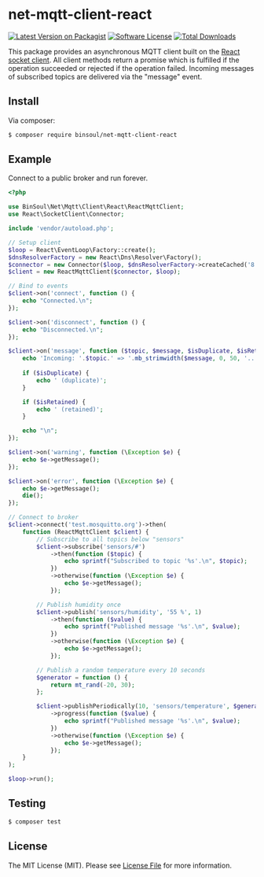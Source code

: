 # net-mqtt-client-react

[![Latest Version on Packagist][ico-version]][link-packagist]
[![Software License][ico-license]](LICENSE.md)
[![Total Downloads][ico-downloads]][link-downloads]

This package provides an asynchronous MQTT client built on the [React socket client](https://github.com/reactphp/socket-client). All client methods return a promise which is fulfilled if the operation succeeded or rejected if the operation failed. Incoming messages of subscribed topics are delivered via the "message" event.
 
## Install

Via composer:

``` bash
$ composer require binsoul/net-mqtt-client-react
```

## Example

Connect to a public broker and run forever.

``` php
<?php

use BinSoul\Net\Mqtt\Client\React\ReactMqttClient;
use React\SocketClient\Connector;

include 'vendor/autoload.php';

// Setup client
$loop = React\EventLoop\Factory::create();
$dnsResolverFactory = new React\Dns\Resolver\Factory();
$connector = new Connector($loop, $dnsResolverFactory->createCached('8.8.8.8', $loop));
$client = new ReactMqttClient($connector, $loop);

// Bind to events
$client->on('connect', function () {
    echo "Connected.\n";
});

$client->on('disconnect', function () {
    echo "Disconnected.\n";
});

$client->on('message', function ($topic, $message, $isDuplicate, $isRetained) {
    echo 'Incoming: '.$topic.' => '.mb_strimwidth($message, 0, 50, '...');
    
    if ($isDuplicate) {
        echo ' (duplicate)';
    }

    if ($isRetained) {
        echo ' (retained)';
    }

    echo "\n";
});

$client->on('warning', function (\Exception $e) {
    echo $e->getMessage();
});

$client->on('error', function (\Exception $e) {
    echo $e->getMessage();
    die();
});

// Connect to broker
$client->connect('test.mosquitto.org')->then(
    function (ReactMqttClient $client) {
        // Subscribe to all topics below "sensors"
        $client->subscribe('sensors/#')
            ->then(function ($topic) {
                echo sprintf("Subscribed to topic '%s'.\n", $topic);
            })
            ->otherwise(function (\Exception $e) {
                echo $e->getMessage();
            });

        // Publish humidity once
        $client->publish('sensors/humidity', '55 %', 1)
            ->then(function ($value) {
                echo sprintf("Published message '%s'.\n", $value);
            })
            ->otherwise(function (\Exception $e) {
                echo $e->getMessage();
            });

        // Publish a random temperature every 10 seconds
        $generator = function () {
            return mt_rand(-20, 30);
        };

        $client->publishPeriodically(10, 'sensors/temperature', $generator, 1)
            ->progress(function ($value) {
                echo sprintf("Published message '%s'.\n", $value);
            })
            ->otherwise(function (\Exception $e) {
                echo $e->getMessage();
            });
    }
);

$loop->run();
```

## Testing

``` bash
$ composer test
```

## License

The MIT License (MIT). Please see [License File](LICENSE.md) for more information.

[ico-version]: https://img.shields.io/packagist/v/binsoul/net-mqtt-client-react.svg?style=flat-square
[ico-license]: https://img.shields.io/badge/license-MIT-brightgreen.svg?style=flat-square
[ico-downloads]: https://img.shields.io/packagist/dt/binsoul/net-mqtt-client-react.svg?style=flat-square

[link-packagist]: https://packagist.org/packages/binsoul/net-mqtt-client-react
[link-downloads]: https://packagist.org/packages/binsoul/net-mqtt-client-react
[link-author]: https://github.com/binsoul
